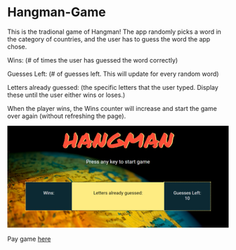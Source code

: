 # Hangman-Game

This is the tradional game of Hangman! 
The app randomly picks a word in the category of countries, and the user has to guess the word the app chose.

Wins: (# of times the user has guessed the word correctly)

Guesses Left: (# of guesses left. This will update for every random word)

Letters already guessed: (the specific letters that the user typed. Display these until the user either wins or loses.)

When the player wins, the Wins counter will increase and start the game over again (without refreshing the page).

![Hangman](assets/images/hangman1.png)

Pay game [here](https://danielladt.github.io/Hangman-Game/)
